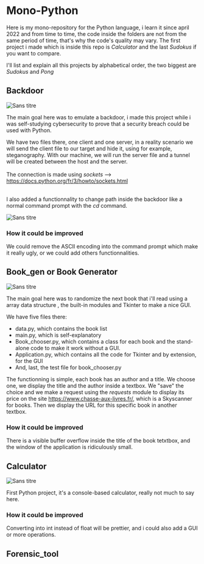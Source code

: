 # Mono-Python

Here is my mono-repository for the Python language, i learn it since april 2022 and from time to time, the code inside the folders are not from the same period of time, that's why the code's quality may vary. The first project i made which is inside this repo is <em> Calculator </em> and the last <em> Sudokus </em> if you want to compare.

I'll list and explain all this projects by alphabetical order, the two biggest are <em>Sudokus</em> and <em>Pong</em>

## Backdoor

![Sans titre](https://user-images.githubusercontent.com/80721211/193559392-74867b4f-3a39-4ae0-95d2-66f90d4b1832.png)

The main goal here was to emulate a backdoor, i made this project while i was self-studying cybersecurity to prove that a security breach could be used with Python.

We have two files there, one client and one server, in a reality scenario we will send the client file to our target and hide it, using for example, steganography. 
With our machine, we will run the server file and a tunnel will be created between the host and the server. <br> <br>
The connection is made using <em>sockets</em> --> https://docs.python.org/fr/3/howto/sockets.html

<br>I also added a functionnality to change path inside the backdoor like a normal command prompt with the <em>cd</em> command.

![Sans titre](https://user-images.githubusercontent.com/80721211/193560202-0b194f82-8e2e-402b-ae62-671d44b9cef8.png)

### How it could be improved

We could remove the ASCII encoding into the command prompt which make it really ugly, or we could add others functionnalities.

## Book_gen or Book Generator

![Sans titre](https://user-images.githubusercontent.com/80721211/193561988-fdc00a8d-d822-4e44-b7f2-1eeba68b5c14.png)

The main goal here was to randomize the next book that i'll read using a array data structure , the built-in modules and Tkinter to make a nice GUI.

We have five files there:
<ul>
<li>data.py, which contains the book list</li>
<li>main.py, which is self-explanatory</li>
<li>Book_chooser.py, which contains a class for each book and the stand-alone code to make it work without a GUI.</li>
<li>Application.py, which contains all the code for Tkinter and by extension, for the GUI</li>
<li>And, last, the test file for book_chooser.py</li>
</ul>

The functionning is simple, each book has an author and a title. We choose one, we display the title and the author inside a textbox. We "save" the choice
and we make a request using the <em>requests</em> module to display its price on the site https://www.chasse-aux-livres.fr/, which is a Skyscanner for books.
Then we display the URL for this specific book in another textbox.

### How it could be improved

There is a visible buffer overflow inside the title of the book tetxtbox, and the window of the application is ridiculously small.

## Calculator

![Sans titre](https://user-images.githubusercontent.com/80721211/193564442-c901213d-b2da-4564-9afe-fd0eed046080.png)

First Python project, it's a console-based calculator, really not much to say here.

### How it could be improved

Converting into int instead of float will be prettier, and i could also add a GUI or more operations.

## Forensic_tool

